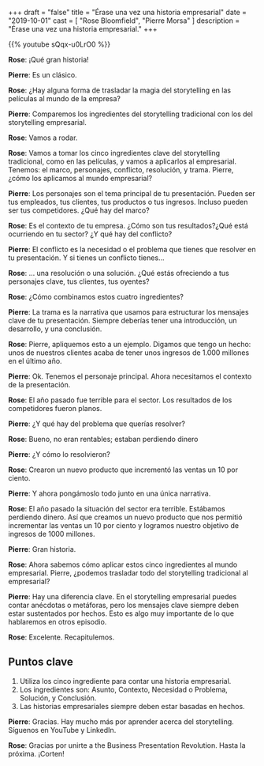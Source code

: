 +++
draft 		= "false"
title 		= "Érase una vez una historia empresarial"
date		= "2019-10-01"
cast		= [ "Rose Bloomfield", "Pierre Morsa" ]
description = "Érase una vez una historia empresarial."
+++

{{% youtube sQqx-u0LrO0 %}} 

**Rose**: ¡Qué gran historia! 
 
**Pierre**: Es un clásico. 
 
**Rose**: ¿Hay alguna forma de trasladar la magia del storytelling en las películas al mundo de la empresa?
 
**Pierre**: Comparemos los ingredientes del storytelling tradicional con los del storytelling empresarial.
 
**Rose**: Vamos a rodar. 
 
**Rose**: Vamos a tomar los cinco ingredientes clave del storytelling tradicional, como en las películas, y vamos a aplicarlos al empresarial. Tenemos: el marco, personajes, conflicto, resolución, y trama. Pierre, ¿cómo los aplicamos al mundo empresarial?
 
**Pierre**: Los personajes son el tema principal de tu presentación. Pueden ser tus empleados, tus clientes, tus productos o tus ingresos. Incluso pueden ser tus competidores. ¿Qué hay del marco?
 
**Rose**: Es el contexto de tu empresa. ¿Cómo son tus resultados?¿Qué está ocurriendo en tu sector? ¿Y qué hay del conflicto?
 
**Pierre**: El conflicto es la necesidad o el problema que tienes que resolver en tu presentación. Y si tienes un conflicto tienes…
 
**Rose**: … una resolución o una solución. ¿Qué estás ofreciendo a tus personajes clave, tus clientes, tus oyentes?
 
**Rose**: ¿Cómo combinamos estos cuatro ingredientes?

**Pierre**: La trama es la narrativa que usamos para estructurar los mensajes clave de tu presentación. Siempre deberías tener una introducción, un desarrollo, y una conclusión.
 
**Rose**: Pierre, apliquemos esto a un ejemplo. Digamos que tengo un hecho: unos de nuestros clientes acaba de tener unos ingresos de 1.000 millones en el último año.
 
**Pierre**: Ok. Tenemos el personaje principal. Ahora necesitamos el contexto de la presentación.
 
**Rose**: El año pasado fue terrible para el sector. Los resultados de los competidores fueron planos.
 
**Pierre**: ¿Y qué hay del problema que querías resolver?
 
**Rose**: Bueno, no eran rentables; estaban perdiendo dinero 
 
**Pierre**: ¿Y cómo lo resolvieron?
 
**Rose**: Crearon un nuevo producto que incrementó las ventas un 10 por ciento.
 
**Pierre**: Y ahora pongámoslo todo junto en una única narrativa.
 
**Rose**: El año pasado la situación del sector era terrible. Estábamos perdiendo dinero. Así que creamos un nuevo producto que nos permitió incrementar las ventas un 10 por ciento y logramos nuestro objetivo de ingresos de 1000 millones. 
 
**Pierre**: Gran historia. 
 
**Rose**: Ahora sabemos cómo aplicar estos cinco ingredientes al mundo empresarial. Pierre, ¿podemos trasladar todo del storytelling tradicional al empresarial?
 
**Pierre**: Hay una diferencia clave. En el storytelling empresarial puedes contar anécdotas o metáforas, pero los mensajes clave siempre deben estar sustentados por hechos. Esto es algo muy importante de lo que hablaremos en otros episodio.
 
**Rose**: Excelente. Recapitulemos. 

## Puntos clave

1. Utiliza los cinco ingrediente para contar una historia empresarial.
2. Los ingredientes son: Asunto, Contexto, Necesidad o Problema, Solución, y Conclusión. 
3. Las historias empresariales siempre deben estar basadas en hechos. 

**Pierre**: Gracias. Hay mucho más por aprender acerca del storytelling. Síguenos en YouTube y LinkedIn.
 
**Rose**: Gracias por unirte a the Business Presentation Revolution. Hasta la próxima. ¡Corten!